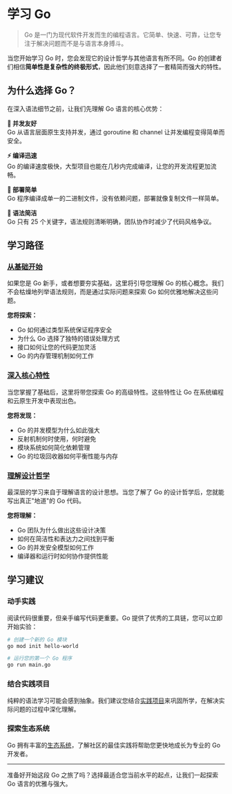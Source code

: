 # 学习 Go

> Go 是一门为现代软件开发而生的编程语言。它简单、快速、可靠，让您专注于解决问题而不是与语言本身搏斗。

当您开始学习 Go 时，您会发现它的设计哲学与其他语言有所不同。Go 的创建者们相信**简单性是复杂性的终极形式**，因此他们刻意选择了一套精简而强大的特性。

## 为什么选择 Go？

在深入语法细节之前，让我们先理解 Go 语言的核心优势：

**🚀 并发友好**  
Go 从语言层面原生支持并发，通过 goroutine 和 channel 让并发编程变得简单而安全。

**⚡ 编译迅速**  
Go 的编译速度极快，大型项目也能在几秒内完成编译，让您的开发流程更加流畅。

**🔧 部署简单**  
Go 程序编译成单一的二进制文件，没有依赖问题，部署就像复制文件一样简单。

**🎯 语法简洁**  
Go 只有 25 个关键字，语法规则清晰明确，团队协作时减少了代码风格争议。

## 学习路径

### [从基础开始](/learn/fundamentals/)

如果您是 Go 新手，或者想要夯实基础，这里将引导您理解 Go 的核心概念。我们不会枯燥地列举语法规则，而是通过实际问题来探索 Go 如何优雅地解决这些问题。

**您将探索：**
- Go 如何通过类型系统保证程序安全
- 为什么 Go 选择了独特的错误处理方式
- 接口如何让您的代码更加灵活
- Go 的内存管理机制如何工作

### [深入核心特性](/learn/advanced/)

当您掌握了基础后，这里将带您探索 Go 的高级特性。这些特性让 Go 在系统编程和云原生开发中表现出色。

**您将发现：**
- Go 的并发模型为什么如此强大
- 反射机制何时使用，何时避免
- 模块系统如何简化依赖管理
- Go 的垃圾回收器如何平衡性能与内存

### [理解设计哲学](/learn/concepts/)

最深层的学习来自于理解语言的设计思想。当您了解了 Go 的设计哲学后，您就能写出真正"地道"的 Go 代码。

**您将理解：**
- Go 团队为什么做出这些设计决策
- 如何在简洁性和表达力之间找到平衡
- Go 的并发安全模型如何工作
- 编译器和运行时如何协作提供性能

## 学习建议

### 动手实践

阅读代码很重要，但亲手编写代码更重要。Go 提供了优秀的工具链，您可以立即开始实验：

```bash
# 创建一个新的 Go 模块
go mod init hello-world

# 运行您的第一个 Go 程序
go run main.go
```

### 结合实践项目

纯粹的语法学习可能会感到抽象。我们建议您结合[实践项目](/practice/)来巩固所学，在解决实际问题的过程中深化理解。

### 探索生态系统

Go 拥有丰富的[生态系统](/ecosystem/)，了解社区的最佳实践将帮助您更快地成长为专业的 Go 开发者。

---

准备好开始这段 Go 之旅了吗？选择最适合您当前水平的起点，让我们一起探索 Go 语言的优雅与强大。 